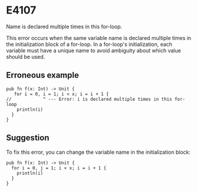 # E4107

Name is declared multiple times in this for-loop.

This error occurs when the same variable name is declared multiple times in the
initialization block of a for-loop. In a for-loop's initialization, each
variable must have a unique name to avoid ambiguity about which value should be
used.

## Erroneous example

```moonbit
pub fn f(x: Int) -> Unit {
   for i = 0, i = 1; i < x; i = i + 1 {
//            ^ --- Error: i is declared multiple times in this for-loop
    println(i)
  }
}
```

## Suggestion

To fix this error, you can change the variable name in the initialization block:

```moonbit
pub fn f(x: Int) -> Unit {
  for i = 0, j = 1; i < x; i = i + 1 {
    println(i)
  }
}
```
